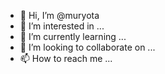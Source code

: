 - 👋 Hi, I’m @muryota
- 👀 I’m interested in ...
- 🌱 I’m currently learning ...
- 💞️ I’m looking to collaborate on ...
- 📫 How to reach me ...

<!---
muryota/muryota is a ✨ special ✨ repository because its `README.md` (this file) appears on your GitHub profile.
You can click the Preview link to take a look at your changes.
--->
